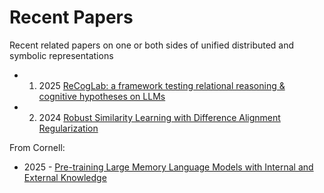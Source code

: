 # Recent Papers

Recent related papers on one or both sides of unified distributed and symbolic representations

- 1. 2025 [ReCogLab: a framework testing relational reasoning & cognitive hypotheses on LLMs](https://iclr.cc/virtual/2025/poster/27731)
- 2. 2024 [Robust Similarity Learning with Difference Alignment Regularization](https://iclr.cc/virtual/2024/poster/18916)

From Cornell:

- 2025 - [Pre-training Large Memory Language Models with Internal and External Knowledge](https://www.semanticscholar.org/paper/Pre-training-Large-Memory-Language-Models-with-and-Zhao-Zalouk/7998246a196a133df640f0380d0c50fc4b934269)
